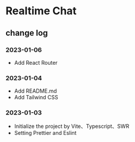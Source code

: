 # Realtime Chat

## change log
### 2023-01-06
- Add React Router
### 2023-01-04
- Add README.md
- Add Tailwind CSS
### 2023-01-03
- Initialize the project by Vite、Typescript、SWR
- Setting Prettier and Eslint